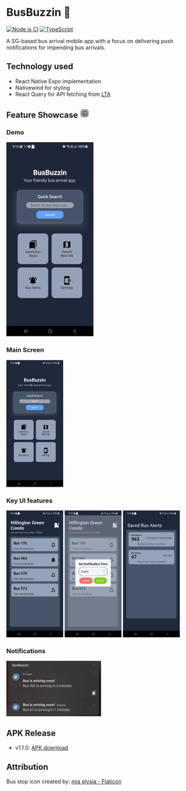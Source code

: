 # BusBuzzin :bus:

[![Node.js CI](https://github.com/KeeJin/BusBuzzin/actions/workflows/node.js.yml/badge.svg?branch=main)](https://github.com/KeeJin/BusBuzzin/actions/workflows/node.js.yml)
[![TypeScript](https://badges.frapsoft.com/typescript/code/typescript.svg?v=101)](https://github.com/ellerbrock/typescript-badges/)

A SG-based bus arrival mobile app with a focus on delivering push notifications for impending bus arrivals.

## Technology used

- React Native Expo implementation
- Nativewind for styling
- React Query for API fetching from [LTA](https://datamall.lta.gov.sg/content/datamall/en/dynamic-data.html)

## Feature Showcase <img alt="logo" src="src/assets/logo.png" width="25">  

### Demo

<img src="app_showcase/v1.1.0/demo.gif">

### Main Screen

<img src="app_showcase/v1.1.0/main_screen.jpg" width="150">

### Key UI features

<p float="left">
<img src="app_showcase/v1.1.0/bus_service_dashboard.jpg" width="150">  
<img src="app_showcase/v1.1.0/set_alert_modal.jpg" width="150">  
<img src="app_showcase/v1.1.0/saved_bus_alerts.jpg" width="150">  
</p>

### Notifications

<img src="app_showcase/v1.1.0/notifications.jpg" width="250">

## APK Release

- v1.1.0: [APK download](https://www.dropbox.com/scl/fi/o5xuwqjcvkejuqv3aw6iz/BusBuzz_v1.1.0.apk?rlkey=xl6f1m1ondh1e5raz6swhbql5&dl=0)


## Attribution
Bus stop icon created by: <a href="https://www.flaticon.com/free-icons/bus-stop" title="bus stop icons"> mia elysia - Flaticon</a>